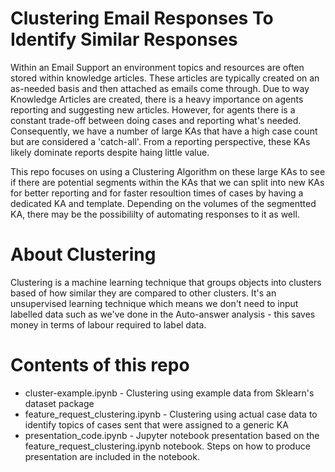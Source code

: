 # Clustering Email Responses To Identify Similar Responses

Within an Email Support an environment topics and resources are often stored within knowledge articles. These articles are typically created on an as-needed basis and then attached as emails come through. Due
to way Knowledge Articles are created, there is a heavy importance on agents reporting and suggesting new articles. However, for agents there is a constant trade-off between doing cases
and reporting what's needed. Consequently, we have a number of large KAs that have a high case count but are considered a 'catch-all'. From a reporting perspective, these KAs likely dominate
reports despite haing little value.

This repo focuses on using a Clustering Algorithm on these large KAs to see if there are potential segments within the KAs that we can split into new KAs for better reporting and for faster
resoultion times of cases by having a dedicated KA and template. Depending on the volumes of the segmentted KA, there may be the possibililty of automating responses to it as well.

# About Clustering

Clustering is a machine learning technique that groups objects into clusters based of how similar they are compared to other clusters. It's an unsupervised learning technique which means
we don't need to input labelled data such as we've done in the Auto-answer analysis - this saves money in terms of labour required to label data.

# Contents of this repo

* cluster-example.ipynb - Clustering using example data from Sklearn's dataset package 
* feature_request_clustering.ipynb - Clustering using actual case data to identify topics of cases sent that were assigned to a generic KA
* presentation_code.ipynb - Jupyter notebook presentation based on the feature_request_clustering.ipynb notebook. Steps on how to produce presentation are included in the notebook.